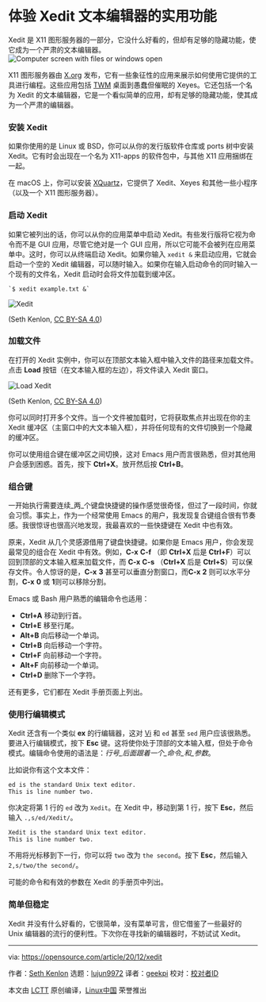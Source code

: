 [#]: collector: (lujun9972)
[#]: translator: (geekpi)
[#]: reviewer: ( )
[#]: publisher: ( )
[#]: url: ( )
[#]: subject: (Experience the useful features of the Xedit text editor)
[#]: via: (https://opensource.com/article/20/12/xedit)
[#]: author: (Seth Kenlon https://opensource.com/users/seth)

体验 Xedit 文本编辑器的实用功能
======
Xedit 是 X11 图形服务器的一部分，它没什么好看的，但却有足够的隐藏功能，使它成为一个严肃的文本编辑器。
![Computer screen with files or windows open][1]

X11 图形服务器由 [X.org][2] 发布，它有一些象征性的应用来展示如何使用它提供的工具进行编程。这些应用包括 [TWM][3] 桌面到愚蠢但催眠的 Xeyes。它还包括一个名为 Xedit 的文本编辑器，它是一个看似简单的应用，却有足够的隐藏功能，使其成为一个严肃的编辑器。

### 安装 Xedit

如果你使用的是 Linux 或 BSD，你可以从你的发行版软件仓库或 ports 树中安装 Xedit。它有时会出现在一个名为 X11-apps 的软件包中，与其他 X11 应用捆绑在一起。

在 macOS 上，你可以安装 [XQuartz][4]，它提供了 Xedit、Xeyes 和其他一些小程序（以及一个 X11 图形服务器）。

### 启动 Xedit

如果它被列出的话，你可以从你的应用菜单中启动 Xedit。有些发行版将它视为命令而不是 GUI 应用，尽管它绝对是一个 GUI 应用，所以它可能不会被列在应用菜单中。这时，你可以从终端启动 Xedit。如果你输入 `xedit &` 来启动应用，它就会启动一个空的 Xedit 编辑器，可以随时输入。如果你在输入启动命令的同时输入一个现有的文件名，Xedit 启动时会将文件加载到缓冲区。


```
`$ xedit example.txt &`
```

![Xedit][5]

(Seth Kenlon, [CC BY-SA 4.0][6])

### 加载文件

在打开的 Xedit 实例中，你可以在顶部文本输入框中输入文件的路径来加载文件。点击 **Load** 按钮（在文本输入框的左边），将文件读入 Xedit 窗口。

![Load Xedit][7]

(Seth Kenlon, [CC BY-SA 4.0][6])

你可以同时打开多个文件。当一个文件被加载时，它将获取焦点并出现在你的主 Xedit 缓冲区（主窗口中的大文本输入框），并将任何现有的文件切换到一个隐藏的缓冲区。

你可以使用组合键在缓冲区之间切换，这对 Emacs 用户而言很熟悉，但对其他用户会感到困惑。首先，按下 **Ctrl+X**。放开然后按 **Ctrl+B**。

### 组合键

一开始执行需要连续_两_个键盘快捷键的操作感觉很奇怪，但过了一段时间，你就会习惯。事实上，作为一个经常使用 Emacs 的用户，我发现复合键组合很有节奏感。我很惊讶也很高兴地发现，我最喜欢的一些快捷键在 Xedit 中也有效。

原来，Xedit 从几个灵感源借用了键盘快捷键。如果你是 Emacs 用户，你会发现最常见的组合在 Xedit 中有效。例如，**C-x** **C-f** （即 **Ctrl+X** 后是 **Ctrl+F**）可以回到顶部的文本输入框来加载文件，而 **C-x** **C-s** （**Ctrl+X** 后是 **Ctrl+S**）可以保存文件。令人惊讶的是，**C-x** **3** 甚至可以垂直分割窗口，而**C-x** **2** 则可以水平分割，**C-x** **0** 或 **1**则可以移除分割。

Emacs 或 Bash 用户熟悉的编辑命令也适用：


  * **Ctrl+A** 移动到行首。
  * **Ctrl+E** 移至行尾。
  * **Alt+B** 向后移动一个单词。
  * **Ctrl+B** 向后移动一个字符。
  * **Ctrl+F** 向前移动一个字符。
  * **Alt+F** 向前移动一个单词。
  * **Ctrl+D** 删除下一个字符。



还有更多，它们都在 Xedit 手册页面上列出。

### 使用行编辑模式

Xedit 还含有一个类似 **ex** 的行编辑器，这对 [Vi][8] 和 `ed` 甚至 `sed` 用户应该很熟悉。要进入行编辑模式，按下 **Esc** 键。这将使你处于顶部的文本输入框，但处于命令模式。编辑命令使用的语法是：_行号_后面跟着一个_命令_和_参数_。

比如说你有这个文本文件：


```
ed is the standard Unix text editor.
This is line number two.
```

你决定将第 1 行的 `ed` 改为 `Xedit`。在 Xedit 中，移动到第 1 行，按下 **Esc**，然后输入 `.,s/ed/Xedit/`。


```
Xedit is the standard Unix text editor.
This is line number two.
```

不用将光标移到下一行，你可以将 `two` 改为 `the second`。按下 **Esc**，然后输入 `2,s/two/the second/`。

可能的命令和有效的参数在 Xedit 的手册页中列出。

### 简单但稳定

Xedit 并没有什么好看的，它很简单，没有菜单可言，但它借鉴了一些最好的 Unix 编辑器的流行的便利性。下次你在寻找新的编辑器时，不妨试试 Xedit。

--------------------------------------------------------------------------------

via: https://opensource.com/article/20/12/xedit

作者：[Seth Kenlon][a]
选题：[lujun9972][b]
译者：[geekpi](https://github.com/geekpi)
校对：[校对者ID](https://github.com/校对者ID)

本文由 [LCTT](https://github.com/LCTT/TranslateProject) 原创编译，[Linux中国](https://linux.cn/) 荣誉推出

[a]: https://opensource.com/users/seth
[b]: https://github.com/lujun9972
[1]: https://opensource.com/sites/default/files/styles/image-full-size/public/lead-images/browser_screen_windows_files.png?itok=kLTeQUbY (Computer screen with files or windows open)
[2]: https://www.x.org/wiki/
[3]: https://opensource.com/article/19/12/twm-linux-desktop
[4]: http://xquartz.org
[5]: https://opensource.com/sites/default/files/uploads/xedit.jpeg (Xedit)
[6]: https://creativecommons.org/licenses/by-sa/4.0/
[7]: https://opensource.com/sites/default/files/uploads/xedit-load.jpg (Load Xedit)
[8]: https://opensource.com/article/20/12/vi-text-editor
